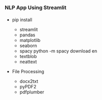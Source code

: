 ### NLP App Using Streamlit

#### 
+ pip install
    - streamlit
    - pandas
    - matplotlib
    - seaborn
    - spacy
        python -m spacy download en
    - textblob
    - neattext
  
+ File Processing
    - docx2txt
    - pyPDF2
    - pdfplumber